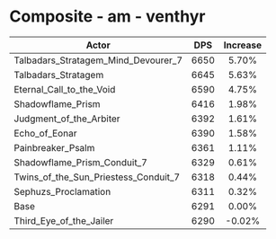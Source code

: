 # Composite - am - venthyr
| Actor | DPS | Increase |
|---|:---:|:---:|
|Talbadars_Stratagem_Mind_Devourer_7|6650|5.70%|
|Talbadars_Stratagem|6645|5.63%|
|Eternal_Call_to_the_Void|6590|4.75%|
|Shadowflame_Prism|6416|1.98%|
|Judgment_of_the_Arbiter|6392|1.61%|
|Echo_of_Eonar|6390|1.58%|
|Painbreaker_Psalm|6361|1.11%|
|Shadowflame_Prism_Conduit_7|6329|0.61%|
|Twins_of_the_Sun_Priestess_Conduit_7|6318|0.44%|
|Sephuzs_Proclamation|6311|0.32%|
|Base|6291|0.00%|
|Third_Eye_of_the_Jailer|6290|-0.02%|
